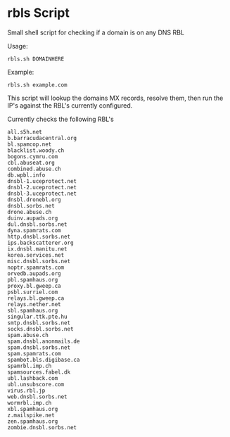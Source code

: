 # rbls Script

Small shell script for checking if a domain is on any DNS RBL

Usage:
```
rbls.sh DOMAINHERE
```

Example:
```
rbls.sh example.com
```

This script will lookup the domains MX records, resolve them, then run  the IP's against the RBL's currently configured.


Currently checks the following RBL's


```
all.s5h.net
b.barracudacentral.org
bl.spamcop.net
blacklist.woody.ch
bogons.cymru.com
cbl.abuseat.org
combined.abuse.ch
db.wpbl.info
dnsbl-1.uceprotect.net
dnsbl-2.uceprotect.net
dnsbl-3.uceprotect.net
dnsbl.dronebl.org
dnsbl.sorbs.net
drone.abuse.ch
duinv.aupads.org
dul.dnsbl.sorbs.net
dyna.spamrats.com
http.dnsbl.sorbs.net
ips.backscatterer.org
ix.dnsbl.manitu.net
korea.services.net
misc.dnsbl.sorbs.net
noptr.spamrats.com
orvedb.aupads.org
pbl.spamhaus.org
proxy.bl.gweep.ca
psbl.surriel.com
relays.bl.gweep.ca
relays.nether.net
sbl.spamhaus.org
singular.ttk.pte.hu
smtp.dnsbl.sorbs.net
socks.dnsbl.sorbs.net
spam.abuse.ch
spam.dnsbl.anonmails.de
spam.dnsbl.sorbs.net
spam.spamrats.com
spambot.bls.digibase.ca
spamrbl.imp.ch
spamsources.fabel.dk
ubl.lashback.com
ubl.unsubscore.com
virus.rbl.jp
web.dnsbl.sorbs.net
wormrbl.imp.ch
xbl.spamhaus.org
z.mailspike.net
zen.spamhaus.org
zombie.dnsbl.sorbs.net
```
